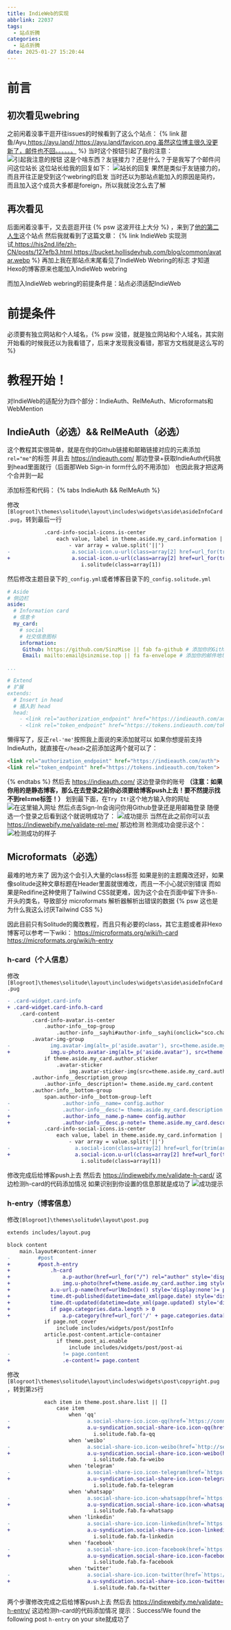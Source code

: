 ```yaml
---
title: IndieWeb的实现
abbrlink: 22037
tags:
  - 站点折腾
categories:
  - 站点折腾
date: 2025-01-27 15:20:44
---
```

# 前言

## 初次看见webring
之前闲着没事干逛开往issues的时候看到了这么个站点：
{% link 甜鱼/Ayu,https://ayu.land/,https://ayu.land/favicon.png,虽然这位博主很久没更新了，邮件也不回。。。。。。 %}
当时这个按钮引起了我的注意：
![引起我注意的按钮](https://images1.blog.sinzmise.top/20250127/msedge_W0D5sJwJdS.avif)
这是个啥东西？友链接力？还是什么？于是我写了个邮件问问这位站长
这位站长给我的回复如下：
![站长的回复](https://images1.blog.sinzmise.top/20250127/msedge_aPesUGpkib.avif)
果然是类似于友链接力的，而且开往正是受到这个webring的启发
当时还以为那站点能加入的原因是简约，而且加入这个成员大多都是foreign，所以我就没怎么去了解

## 再次看见
后面闲着没事干，又去逛逛开往 {% psw 这波开往上大分 %} ，来到了[他的第二人生](https://his2nd.life/)这个站点
然后我就看到了这篇文章：
{% link IndieWeb 实现测试,https://his2nd.life/zh-CN/posts/127efb3.html,https://bucket.hollisdevhub.com/blog/common/avatar.webp %}
再加上我在那站点末尾看见了IndieWeb Webring的标志
才知道Hexo的博客原来也能加入IndieWeb webring

而加入IndieWeb webring的前提条件是：站点必须适配IndieWeb

# 前提条件
必须要有独立网站和个人域名，{% psw 没错，就是独立网站和个人域名，其实刚开始看的时候我还以为我看错了，后来才发现我没看错，那官方文档就是这么写的 %}

# 教程开始！
对IndieWeb的适配分为四个部分：IndieAuth、RelMeAuth、Microformats和WebMention
## IndieAuth（必选）&& RelMeAuth（必选）
这个教程其实很简单，就是在你的Github链接和邮箱链接对应的元素添加`rel="me"`的标签
并且去 https://indieauth.com/ 那边登录+获取IndieAuth代码放到head里面就行（后面那Web Sign-in form什么的不用添加）
也因此我才把这两个合并到一起

添加标签和代码：
{% tabs IndieAuth && RelMeAuth %}
<!-- tab Solitude主题 -->
修改`[Blogroot]\themes\solitude\layout\includes\widgets\aside\asideInfoCard.pug`，转到最后一行
```diff
            .card-info-social-icons.is-center
                each value, label in theme.aside.my_card.information || {}
                    - var array = value.split('||')
-                    a.social-icon.u-url(class=array[2] href=url_for(trim(array[0])), title=label)
+                    a.social-icon.u-url(class=array[2] href=url_for(trim(array[0])), title=label, rel="me")
                        i.solitude(class=array[1])

```
然后修改主题目录下的`_config.yml`或者博客目录下的`_config.solitude.yml`
```yaml
# Aside
# 侧边栏
aside:
  # Information card
  # 信息卡
  my_card:
    # social
    # 社交信息图标
    information:
     Github: https://github.com/SinzMise || fab fa-github # 添加你的Github链接（必须！）
     Email: mailto:email@sinzmise.top || fa fa-envelope # 添加你的邮件地址（必须！）

...

# Extend
# 扩展
extends:
  # Insert in head
  # 插入到 head
  head:
    - <link rel="authorization_endpoint" href="https://indieauth.com/auth">
    - <link rel="token_endpoint" href="https://tokens.indieauth.com/token">
```
<!-- endtab -->

<!-- tab 其它主题 -->
懒得写了，反正`rel-'me'`按照我上面说的来添加就可以
如果你想提前支持IndieAuth，就直接在`</head>`之前添加这两个就可以了：
```html
<link rel="authorization_endpoint" href="https://indieauth.com/auth">
<link rel="token_endpoint" href="https://tokens.indieauth.com/token">
```
<!-- endtab -->
{% endtabs %}
然后去 https://indieauth.com/ 这边登录你的账号 
**（注意：如果你用的是静态博客，那么在去登录之前你必须要给博客push上去！要不然提示找不到rel=me标签！）**
划到最下面，在`Try It!`这个地方输入你的网址
![在这里输入网址](https://images1.blog.sinzmise.top/20250127/msedge_ZBaJIoLQB4.avif)
然后点击Sign-In会询问你用Github登录还是用邮箱登录
随便选一个登录之后看到这个就说明成功了：
![成功提示](https://images1.blog.sinzmise.top/20250127/msedge_wE6GFHM4xS.png)
当然在此之前你可以去 https://indiewebify.me/validate-rel-me/ 那边检测
检测成功会提示这个：
![检测成功的样子](https://images1.blog.sinzmise.top/20250127/image.avif)

## Microformats（必选）
最难的地方来了
因为这个会引入大量的class标签
如果是别的主题魔改还好，如果像solitude这种文章标题在Header里面就很难改，而且一不小心就识别错误
而如果是Redifine这种使用了Tailwind CSS就更难，因为这个会在页面中留下许多`h-`开头的类名，导致部分 microformats 解析器解析出错误的数据
{% psw 这也是为什么我这么讨厌Tailwind CSS %}

因此目前只有Solitude的魔改教程，而且只有必要的class，其它主题或者非Hexo博客可以参考一下wiki：
https://microformats.org/wiki/h-card
https://microformats.org/wiki/h-entry

### h-card（个人信息）
修改`[Blogroot]\themes\solitude\layout\includes\widgets\aside\asideInfoCard.pug`
```diff
- .card-widget.card-info
+ .card-widget.card-info.h-card
    .card-content
        .card-info-avatar.is-center
            .author-info__top-group
                .author-info__sayhi#author-info__sayhi(onclick="sco.changeWittyWord()")
        .avatar-img-group
-             img.avatar-img(alt=_p('aside.avatar'), src=theme.aside.my_card.author.img)
+             img.u-photo.avatar-img(alt=_p('aside.avatar'), src=theme.aside.my_card.author.img)
            if theme.aside.my_card.author.sticker
                .avatar-sticker
                    img.avatar-sticker-img(src=theme.aside.my_card.author.sticker, alt=_p('aside.sticker'))
        .author-info__description_group
            .author-info__description!= theme.aside.my_card.content
        .author-info__bottom-group
            span.author-info__bottom-group-left
-                 .author-info__name= config.author
-                 .author-info__desc!= theme.aside.my_card.description
+                 .author-info__name.p-name= config.author
+                 .author-info__desc.p-note!= theme.aside.my_card.description
            .card-info-social-icons.is-center
                each value, label in theme.aside.my_card.information || {}
                    - var array = value.split('||')
-                     a.social-icon(class=array[2] href=url_for(trim(array[0])), title=label, rel="me")
+                     a.social-icon.u-url(class=array[2] href=url_for(trim(array[0])), title=label, rel="me")
                        i.solitude(class=array[1])
```
修改完成后给博客push上去
然后去 https://indiewebify.me/validate-h-card/ 这边检测h-card的代码添加情况
如果识别到你设置的信息那就是成功了
![成功提示](https://images1.blog.sinzmise.top/azurlane/msedge_F1DgJAYQgE.png)

### h-entry（博客信息）
修改`[Blogroot]\themes\solitude\layout\post.pug`
```diff
extends includes/layout.pug

block content
    main.layout#content-inner
-         #post
+         #post.h-entry
+             .h-card
+                 a.p-author(href=url_for("/") rel="author" style='display:none')= config.author
+                 img.u-photo(href=theme.aside.my_card.author.img style='display:none')
+             a.u-url.p-name(href=urlNoIndex() style='display:none')= page.title
+             time.dt-published(datetime=date_xml(page.date) style='display:none')= date_xml(page.date)
+             time.dt-updated(datetime=date_xml(page.updated) style='display:none')= date_xml(page.updated)
+             if page.categories.data.length > 0
+                 a.p-category(href=url_for('/' + page.categories.data[0].path) style='display:none')= page.categories.data[0].name
            if page.not_cover
                include includes/widgets/post/postInfo
            article.post-content.article-container
                if theme.post_ai.enable
                    include includes/widgets/post/post-ai
-                 != page.content
+                 .e-content!= page.content
```
修改`[Blogroot]\themes\solitude\layout\includes\widgets\post\copyright.pug`，转到第`25`行
```diff
            each item in theme.post.share.list || []
                case item
                    when 'qq'
-                         a.social-share-ico.icon-qq(href=`https://connect.qq.com/widget/shareqq/index.html?url=${encodedPath}&title=${encodedTitle}&desc=${encodedDescription}&summary=${encodedDescription}&site=${encodedTitle}&pics=${encodedIcon}` title=_p('post.share.qq'))
+                         a.u-syndication.social-share-ico.icon-qq(href=`https://connect.qq.com/widget/shareqq/index.html?url=${encodedPath}&title=${encodedTitle}&desc=${encodedDescription}&summary=${encodedDescription}&site=${encodedTitle}&pics=${encodedIcon}` title=_p('post.share.qq'))
                            i.solitude.fab.fa-qq
                    when 'weibo'
-                         a.social-share-ico.icon-weibo(href=`http://service.weibo.com/share/share.php?url=${encodedPath}&title=${encodedTitle}&pic=${encodedIcon}` title=_p('post.share.weibo'))
+                         a.u-syndication.social-share-ico.icon-weibo(href=`http://service.weibo.com/share/share.php?url=${encodedPath}&title=${encodedTitle}&pic=${encodedIcon}` title=_p('post.share.weibo'))
                            i.solitude.fab.fa-weibo
                    when 'telegram'
-                         a.social-share-ico.icon-telegram(href=`https://t.me/share/url?url=${encodedPath}&text=${encodedTitle}` title=_p('post.share.telegram'))
+                         a.u-syndication.social-share-ico.icon-telegram(href=`https://t.me/share/url?url=${encodedPath}&text=${encodedTitle}` title=_p('post.share.telegram'))
                            i.solitude.fab.fa-telegram
                    when 'whatsapp'
-                         a.social-share-ico.icon-whatsapp(href=`https://api.whatsapp.com/send?text=${encodedTitle} ${encodedPath}` title=_p('post.share.whatsapp'))
+                         a.u-syndication.social-share-ico.icon-whatsapp(href=`https://api.whatsapp.com/send?text=${encodedTitle} ${encodedPath}` title=_p('post.share.whatsapp'))
                            i.solitude.fab.fa-whatsapp
                    when 'linkedin'
-                         a.social-share-ico.icon-linkedin(href=`https://www.linkedin.com/shareArticle?mini=true&url=${encodedPath}&title=${encodedTitle}&summary=${encodedDescription}&source=${encodedTitle}` title=_p('post.share.linkedin'))
+                         a.u-syndication.social-share-ico.icon-linkedin(href=`https://www.linkedin.com/shareArticle?mini=true&url=${encodedPath}&title=${encodedTitle}&summary=${encodedDescription}&source=${encodedTitle}` title=_p('post.share.linkedin'))
                            i.solitude.fab.fa-linkedin
                    when 'facebook'
-                         a.social-share-ico.icon-facebook(href=`https://www.facebook.com/sharer/sharer.php?u=${encodedPath}` title=_p('post.share.facebook'))
+                         a.u-syndication.social-share-ico.icon-facebook(href=`https://www.facebook.com/sharer/sharer.php?u=${encodedPath}` title=_p('post.share.facebook'))
                            i.solitude.fab.fa-facebook
                    when 'twitter'
-                         a.social-share-ico.icon-twitter(href=`https://twitter.com/intent/tweet?url=${encodedPath}&text=${encodedTitle}` title=_p('post.share.twitter'))
+                         a.u-syndication.social-share-ico.icon-twitter(href=`https://twitter.com/intent/tweet?url=${encodedPath}&text=${encodedTitle}` title=_p('post.share.twitter'))
                            i.solitude.fab.fa-twitter
```
两个步骤修改完成之后给博客push上去
然后去 https://indiewebify.me/validate-h-entry/ 这边检测h-card的代码添加情况
提示：Success!We found the following post `h-entry` on your site就成功了


